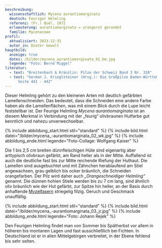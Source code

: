 ```yaml
---
beschreibung:
  wissenschaftlich: Mycena aurantiomarginata
  deutsch: Feuriger Helmling
  referenz: (Fr.) Quél. 1872
  erlaeuterung: aurantiomarginata = orangerot gerandet
  familie: Mycenaceae
profil:
  aktualisiert: 2023-12-31
  autor_in: Dieter Gewalt
hauptbild:
  anzeige: true
  datei: /bilder/mycena_aurantiomarginata_01_bm.jpg
  legende: "Foto: Bernd Miggel"
literatur:
  - text: "Breitenbach & Kränzlin: Pilze der Schweiz Band 3 Nr. 320"
  - text: "German J. Krieglsteiner (Hrsg.): Die Großpilze Baden-Württembergs Band 3
      Seite 441 - 442"
---
```

Dieser Helmling gehört zu den kleineren Arten mit deutlich gefärbten Lamellenschneiden. Das bedeutet, dass die Schneiden eine andere Farbe haben als die Lamellenflächen, was mit einem Blick durch die Lupe leicht feststellbar ist. Der Feurige Helmling *Mycena aurantiomarginata* ist an diesem Merkmal in Verbindung mit der „feurig“ olivbraunen Hutfarbe gut kenntlich und nahezu unverwechselbar.

{% include abbildung_start.html stil="standard" %}
{% include bild.html datei="/bilder/mycena_-aurantiomarginata_02_wk.jpg" %}
{% include abbildung_ende.html legende="Foto-Collage: Wolfgang Kaiser" %}

Die 1 bis 2,5 cm breiten dünnfleischigen Hüte sind eigenartig aber arttypisch olivbraun gefärbt, am Rand heller als in der Mitte. Auffallend ist auch die deutliche fast bis zur Mitte reichende Riefung der Huthaut. Die Lamellen sind ausgebuchtet und mit Zähnchen herablaufend am Stiel angewachsen, grau gelblich bis ocker bräunlich, die Schneiden orangefarben. Der Pilz wird daher auch *„Orangeschneidiger Helmling“* genannt. Die dünnen hohlen Stiele werden bis zu 7 cm lang, sind ähnlich oliv bräunlich wie der Hut gefärbt, zur Spitze hin heller, an der Basis durch anhaftende [Myzelfasern](Myzel "Glossar") striegelig filzig. Geruch und Geschmack unauffällig.

{% include abbildung_start.html stil="standard" %}
{% include bild.html datei="/bilder/mycena_-aurantiomarginata_03_jr.jpg" %}
{% include abbildung_ende.html legende="Foto: Johann Rejek" %}

Den Feurigen Helmling findet man von Sommer bis Spätherbst vor allem in höheren bis montanen Lagen und fast ausschließlich bei Fichten. In Deutschland ist er in allen Mittelgebirgen verbreitet, in der Ebene fehlend bis sehr selten.